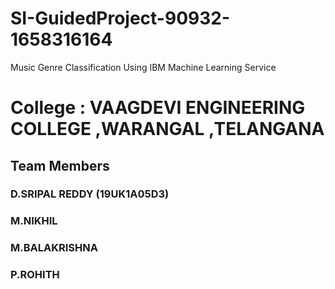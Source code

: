 # SI-GuidedProject-90932-1658316164
Music Genre Classification  Using IBM Machine Learning Service

# College          : VAAGDEVI ENGINEERING COLLEGE ,WARANGAL ,TELANGANA

## Team Members
###  D.SRIPAL REDDY (19UK1A05D3)    
###  M.NIKHIL           
###  M.BALAKRISHNA
###  P.ROHITH           
